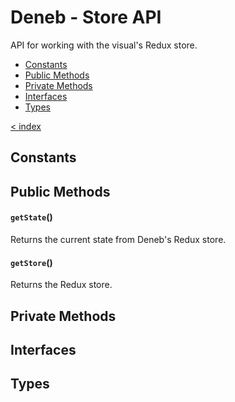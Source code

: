 # Deneb - Store API

API for working with the visual's Redux store.

-   [Constants](#constants)
-   [Public Methods](#public-methods)
-   [Private Methods](#private-methods)
-   [Interfaces](#interfaces)
-   [Types](#types)

[< index](../README.md)

## Constants

## Public Methods

#### `getState`()

Returns the current state from Deneb's Redux store.

#### `getStore`()

Returns the Redux store.

## Private Methods

## Interfaces

## Types
